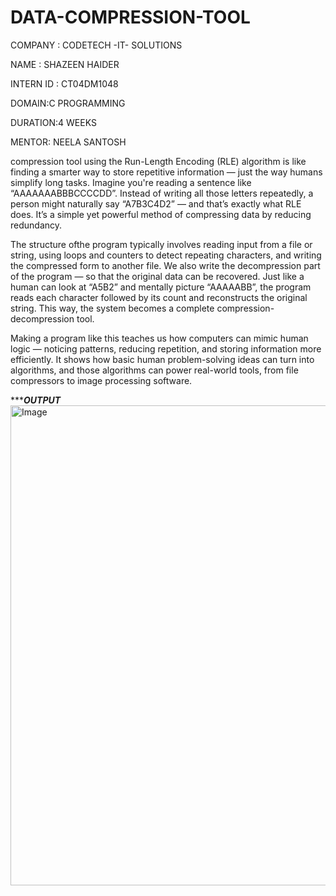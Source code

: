 # DATA-COMPRESSION-TOOL
COMPANY : CODETECH -IT- SOLUTIONS

NAME : SHAZEEN HAIDER

INTERN ID : CT04DM1048

DOMAIN:C PROGRAMMING

DURATION:4 WEEKS

MENTOR: NEELA SANTOSH

compression tool using the Run-Length Encoding (RLE) algorithm is like finding a smarter way to store repetitive information — just the way humans simplify long tasks. Imagine you're reading a sentence like “AAAAAAABBBCCCCDD”. Instead of writing all those letters repeatedly, a person might naturally say “A7B3C4D2” — and that’s exactly what RLE does. It’s a simple yet powerful method of compressing data by reducing redundancy.

The structure ofthe program typically involves reading input from a file or string, using loops and counters to detect repeating characters, and writing the compressed form to another file. We also write the decompression part of the program — so that the original data can be recovered. Just like a human can look at “A5B2” and mentally picture “AAAAABB”, the program reads each character followed by its count and reconstructs the original string. This way, the system becomes a complete compression-decompression tool.

Making a program like this teaches us how computers can mimic human logic — noticing patterns, reducing repetition, and storing information more efficiently. It shows how basic human problem-solving ideas can turn into algorithms, and those algorithms can power real-world tools, from file compressors to image processing software.

******************OUTPUT***************
<img width="1366" height="768" alt="Image" src="https://github.com/user-attachments/assets/1a87afa2-af57-4161-9612-5a33bf731c52" />
